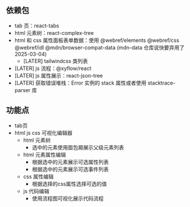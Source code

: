 ## 依赖包

- tab 页：react-tabs
- html 元素树：react-complex-tree
- html 和 css 属性面板表单数据：使用 @webref/elements @webref/css @webref/idl @mdn/browser-compat-data (mdn-data 仓库说快要弃用了 2025-03-04)
  - [LATER] tailwindcss 类列表
- [LATER] js 流程：@xyflow/react
- [LATER] js 属性展示：react-json-tree
- [LATER] 获取错误堆栈：Error 实例的 stack 属性或者使用 stacktrace-parser 库

## 功能点

- tab页
- html js css 可视化编辑器
  - html 元素树
    - 选中的元素使用面包屑展示父级元素列表
  - html 元素属性编辑
    - 根据选中的元素展示可选属性列表
    - 根据选中的元素展示可选事件列表
  - css 属性编辑
    - 根据选择的css属性选择可选的值
  - js 代码编辑
    - 使用流程图可视化展示代码流程
